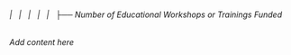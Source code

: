 ###### |   |   |   |   |   ├── Number of Educational Workshops or Trainings Funded

*Add content here*